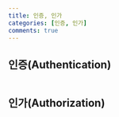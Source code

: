 ```yaml
---
title: 인증, 인가
categories: [인증, 인가]
comments: true
---
```

## 인증(Authentication)
```방문자가 자신이 들어 갈 수있는지 확인 받는 과정
```
## 인가(Authorization)
```방문자가 들어 갈려는 페이지에 권한이 있는지 확인 받는 과정
```
